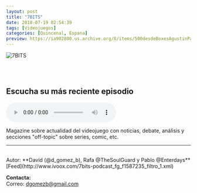```yaml
---
layout: post
title: "7BITS"
date: 2018-07-19 02:54:39
tags: [Videojuegos]
categories: [Quincenal, Espana]
preview: https://ia902800.us.archive.org/8/items/500desdeBoxesAgustinPalmeiro/300-sietebit.jpg
---
```


![7BITS](https://ia902800.us.archive.org/8/items/500desdeBoxesAgustinPalmeiro/500-sietebit.jpg)

<br/>
<br/>

## Escucha su más reciente episodio

<!--reproductor-feed=http://www.ivoox.com/7bits-podcast_fg_f1587235_filtro_1.xml-->
<!--reproductor-start-->
<audio id="audio" preload="auto" controls="" src="http://www.ivoox.com/sietebits-podcast-gotys-2018_mf_30865427_feed_1.mp3"></audio>
<!--reproductor-end-->

Magazine sobre actualidad del videojuego con noticias, debate, análisis y secciones "off-topic" sobre series, comic, etc.

_ _ _

<br>
Autor: **David (@d_gomez_b), Rafa @TheSoulGuard y Pablo @Enterdays**  
[Feed](http://www.ivoox.com/7bits-podcast_fg_f1587235_filtro_1.xml)  


**Contacta:**  
Correo: [dgomezb@gmail.com](mailto:dgomezb@gmail.com)  
